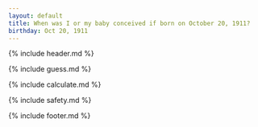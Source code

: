 ```yaml
---
layout: default
title: When was I or my baby conceived if born on October 20, 1911?
birthday: Oct 20, 1911
---
```


{% include header.md %}

{% include guess.md %}

{% include calculate.md %}

{% include safety.md %}

{% include footer.md %}



